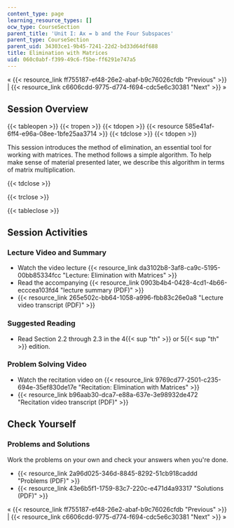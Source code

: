 ```yaml
---
content_type: page
learning_resource_types: []
ocw_type: CourseSection
parent_title: 'Unit I: Ax = b and the Four Subspaces'
parent_type: CourseSection
parent_uid: 34303ce1-9b45-7241-22d2-bd33d64df688
title: Elimination with Matrices
uid: 060c0abf-f399-49c6-f5be-ff6291e747a5
---
```


« {{< resource_link ff755187-ef48-26e2-abaf-b9c76026cfdb "Previous" >}} | {{< resource_link c6606cdd-9775-d774-f694-cdc5e6c30381 "Next" >}} »

Session Overview
----------------

{{< tableopen >}}
{{< tropen >}}
{{< tdopen >}}
{{< resource 585e41af-6ff4-e96a-08ee-1bfe25aa3714 >}}
{{< tdclose >}}
{{< tdopen >}}


This session introduces the method of elimination, an essential tool for working with matrices. The method follows a simple algorithm. To help make sense of material presented later, we describe this algorithm in terms of matrix multiplication.


{{< tdclose >}}

{{< trclose >}}

{{< tableclose >}}

Session Activities
------------------

### Lecture Video and Summary

*   Watch the video lecture {{< resource_link da3102b8-3af8-ca9c-5195-00bb85334fcc "Lecture: Elimination with Matrices" >}}
*   Read the accompanying {{< resource_link 0903b4b4-0428-4cd1-4b66-ecccea103fd4 "lecture summary (PDF)" >}}
*   {{< resource_link 265e502c-bb64-1058-a996-fbb83c26e0a8 "Lecture video transcript (PDF)" >}}

### Suggested Reading

*   Read Section 2.2 through 2.3 in the 4{{< sup "th" >}} or 5{{< sup "th" >}} edition.

### Problem Solving Video

*   Watch the recitation video on {{< resource_link 9769cd77-2501-c235-694e-35ef830de17e "Recitation: Elimination with Matrices" >}}
*   {{< resource_link b96aab30-dca7-e88a-637e-3e98932de472 "Recitation video transcript (PDF)" >}}

Check Yourself
--------------

### Problems and Solutions

Work the problems on your own and check your answers when you're done.

*   {{< resource_link 2a96d025-346d-8845-8292-51cb918caddd "Problems (PDF)" >}}
*   {{< resource_link 43e6b5f1-1759-83c7-220c-e471d4a93317 "Solutions (PDF)" >}}

« {{< resource_link ff755187-ef48-26e2-abaf-b9c76026cfdb "Previous" >}} | {{< resource_link c6606cdd-9775-d774-f694-cdc5e6c30381 "Next" >}} »